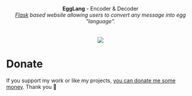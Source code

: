 <p align="center">
	<b>EggLang</b> - Encoder & Decoder
	<br>
 	<i><a href="https://flask.palletsprojects.com/">Flask</a> based website allowing users to convert any message into egg "language".</i>
	<br><br><br>
	<img src="https://user-images.githubusercontent.com/48186982/200585473-ba7fbe7d-66b3-4f85-853e-2cd607f1aea1.png">
</p>

# Donate
If you support my work or like my projects, [you can donate me some money](https://github.com/hXR16F/donate/blob/master/README.md). Thank you 💙
